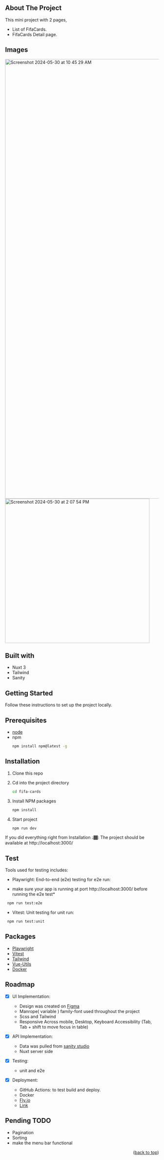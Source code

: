 
<!-- ABOUT THE PROJECT -->
## About The Project


This mini project with 2 pages,  
- List of FifaCards.
- FifaCards Detail page.


## Images 

  <img width="1440" alt="Screenshot 2024-05-30 at 10 45 29 AM" src="https://github.com/akpante3/fifa-cards/assets/37974813/52f6118b-e410-4ace-aebf-eb1b5e956a2d">
<img width="473" alt="Screenshot 2024-05-30 at 2 07 54 PM" src="https://github.com/akpante3/fifa-cards/assets/37974813/02fa45e1-1304-4f15-b05f-79c612eeea7e">

## Built with
- Nuxt 3
- Tailwind
- Sanity

## Getting Started

Follow these instructions to set up the project locally.

<!-- PREREQUISITES -->
## Prerequisites
* <a href="https://nodejs.org/en"> node</a>
* npm
  ```sh
  npm install npm@latest -g
  ```
<!-- INSTALLATION -->
## Installation

1. Clone this repo

2. Cd into the project directory
     ```sh
     cd fifa-cards
     ```
3. Install NPM packages
     ```sh
     npm install
     ```
4. Start project
     ```sh
     npm run dev
     ```
If you did everything right from Installation 👆🏾: The project should be available at http://localhost:3000/

<!-- TEST -->
## Test
Tools used for testing includes:

- Playwright: End-to-end (e2e) testing
for e2e run: 
* make sure your app is running at port http://localhost:3000/ before running the e2e test*
```sh
 npm run test:e2e
```    

- Vitest: Unit testing
for unit run:
```sh
 npm run test:unit
```
## Packages
- [Playwright](https://playwright.dev/)
- [Vitest](https://vitest.dev/)
- [Tailwind](https://tailwindcss.com/)
- [Vue-Utils](https://test-utils.vuejs.org/)
- [Docker](https://www.docker.com/)

<!-- ROADMAP -->
## Roadmap

- [x] UI Implementation:
     - Design was created on  [Figma](https://www.figma.com/file/s7kImUBIReGwNOfhtkqSNs/GDM-hiring?node-id=0%3A1)
     - Manrope( variable ) family-font used throughout the project
     - Scss and Tailwind
     - Responsive Across mobile, Desktop, Keyboard Accessibility (Tab, Tab + shift to move focus in table)
       
- [x] API Implementation:
    - Data was pulled from [sanity studio](https://www.sanity.io/)
    - Nuxt server side
      
- [x] Testing:
    - unit and e2e

- [x] Deployment:
    - GitHub Actions: to test build and deploy.
    - Docker
    - <a href="https://fly.io/"> Fly.io</a>
    - <a href="https://fifa-cards.fly.dev">Link</a>


      
## Pending TODO

- Pagination
- Sorting
- make the menu bar functional

<p align="right">(<a href="#readme-top">back to top</a>)</p>

